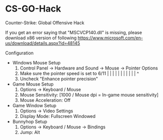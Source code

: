 # CS-GO-Hack
Counter-Strike: Global Offensive Hack

If you get an error saying that "MSCVCP140.dll" is missing, please download x86 version of following
https://www.microsoft.com/en-us/download/details.aspx?id=48145

Configuration
- Windows Mouse Setup
  1. Control Panel -> Hardware and Sound -> Mouse -> Pointer Options
  2. Make sure the pointer speed is set to 6/11
    | | | | | | | | | | |
              ^
  3. Uncheck "Enhance pointer precision"
- Game Mouse Setup
  1. Options -> Keyboard / Mouse
  2. Mouse Sensitivity: [1000 / Mouse dpi = In-game mouse sensitivity]
  3. Mouse Acceleration: Off
- Game Window Setup
  1. Options -> Video Settings
  2. Display Mode: Fullscreen Windowed
- Bunnyhop Setup
  1. Options -> Keyboard / Mouse -> Bindings
  2. Jump: Alt
